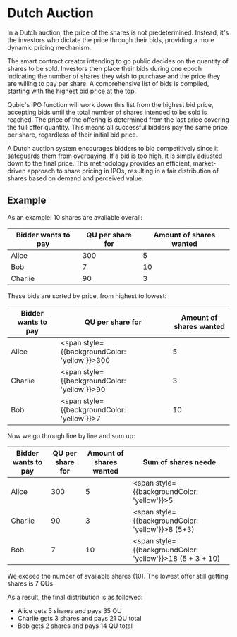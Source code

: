 # Dutch Auction

In a Dutch auction, the price of the shares is not predetermined. Instead, it's the investors who dictate the price through their bids, providing a more dynamic pricing mechanism.

The smart contract creator intending to go public decides on the quantity of shares to be sold. Investors then place their bids during one epoch indicating the number of shares they wish to purchase and the price they are willing to pay per share. A comprehensive list of bids is compiled, starting with the highest bid price at the top.

Qubic's IPO function will work down this list from the highest bid price, accepting bids until the total number of shares intended to be sold is reached. The price of the offering is determined from the last price covering the full offer quantity. This means all successful bidders pay the same price per share, regardless of their initial bid price.

A Dutch auction system encourages bidders to bid competitively since it safeguards them from overpaying. If a bid is too high, it is simply adjusted down to the final price. This methodology provides an efficient, market-driven approach to share pricing in IPOs, resulting in a fair distribution of shares based on demand and perceived value.

## Example

As an example: 10 shares are available overall:

| Bidder wants to pay | QU per share for | Amount of shares wanted |
|---------------------|------------------|-------------------------|
| Alice               | 300              | 5                       |
| Bob                 | 7                | 10                      |
| Charlie             | 90               | 3                       |

These bids are sorted by price, from highest to lowest: 

| Bidder wants to pay | QU per share for | Amount of shares wanted |
|---------------------|------------------|-------------------------|
| Alice               | <span style={{backgroundColor: 'yellow'}}>300</span>            | 5                       |
| Charlie             | <span style={{backgroundColor: 'yellow'}}>90</span>             | 3                       |
| Bob                 | <span style={{backgroundColor: 'yellow'}}>7</span>              | 10                      |

Now we go through line by line and sum up: 

| Bidder wants to pay | QU per share for | Amount of shares wanted | Sum of shares neede |
|---------------------|------------------|-------------------------|---------------------|
| Alice               | 300              | 5                       | <span style={{backgroundColor: 'yellow'}}>5</span>                   |
| Charlie             | 90               | 3                       | <span style={{backgroundColor: 'yellow'}}>8 (5+3)</span>             |
| Bob                 | 7                | 10                      | <span style={{backgroundColor: 'yellow'}}>18 (5 + 3 + 10)</span> |

We exceed the number of available shares (10). The lowest offer still getting shares is 7 QUs

As a result, the final distribution is as followed:
- Alice gets 5 shares and pays 35 QU
- Charlie gets 3 shares and pays 21 QU total 
- Bob gets 2 shares and pays 14 QU total